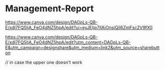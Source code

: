 # Management-Report
https://www.canva.com/design/DAGpLs-QB-E/xdI7FQ5IjA_FeO4dNZ5hpA/edit?ui=eyJEIjp7IlAiOnsiQiI6ZmFsc2V9fX0

https://www.canva.com/design/DAGpLs-QB-E/xdI7FQ5IjA_FeO4dNZ5hpA/edit?utm_content=DAGpLs-QB-E&utm_campaign=designshare&utm_medium=link2&utm_source=sharebutton

// in case the upper one doesn't work
